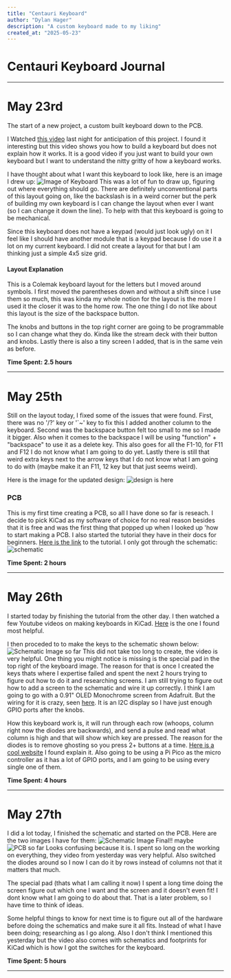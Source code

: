 ```yaml
---
title: "Centauri Keyboard"
author: "Dylan Hager"
description: "A custom keyboard made to my liking"
created_at: "2025-05-23"
---
```

# Centauri Keyboard Journal
---
# May 23rd
The start of a new project, a custom built keyboard down to the PCB.

I Watched [this video](https://youtu.be/7UXsD7nSfDY?si=mTEns_m9Yz2wHLTt) last night for anticipation of this project. I found it interesting but this video shows you how to build a keyboard but does not explain how it works. It is a good video if you just want to build your own keyboard but I want to understand the nitty gritty of how a keyboard works.

I have thought about what I want this keyboard to look like, here is an image I drew up:
![Image of Keyboard](<Journal Images/Keyboard.png>)
This was a lot of fun to draw up, figuring out where everything should go. There are definitely unconventional parts of this layout going on, like the backslash is in a weird corner but the perk of building my own keyboard is I can change the layout when ever I want (so I can change it down the line). To help with that this keyboard is going to be mechanical. 

Since this keyboard does not have a keypad (would just look ugly) on it I feel like I should have another module that is a keypad because I do use it a lot on my current keyboard. I did not create a layout for that but I am thinking just a simple 4x5 size grid.

#### Layout Explanation
This is a Colemak keyboard layout for the letters but I moved around symbols. I first moved the parentheses down and without a shift since I use them so much, this was kinda my whole notion for the layout is the more I used it the closer it was to the home row. The one thing I do not like about this layout is the size of the backspace button.

The knobs and buttons in the top right corner are going to be programmable so I can change what they do. Kinda like the stream deck with their button and knobs. Lastly there is also a tiny screen I added, that is in the same vein as before.

**Time Spent: 2.5 hours**

---
# May 25th
Still on the layout today, I fixed some of the issues that were found. First, there was no '/?' key or '`~' key to fix this I added another column to the keyboard. Second was the backspace button felt too small to me so I made it bigger. Also when it comes to the backspace I will be using "function" + "backspace" to use it as a delete key. This also goes for all the F1-10, for F11 and F12 I do not know what I am going to do yet. Lastly there is still that weird extra keys next to the arrow keys that I do not know what I am going to do with (maybe make it an F11, 12 key but that just seems weird).

Here is the image for the updated design:
![design is here](<Journal Images/Keyboard2.0.png>)

### PCB
This is my first time creating a PCB, so all I have done so far is reseach. I decide to pick KiCad as my software of choice for no real reason besides that it is free and was the first thing that popped up when I looked up 'how to start making a PCB. I also started the tutorial they have in their docs for beginners. [Here is the link](https://docs.kicad.org/9.0/en/getting_started_in_kicad/getting_started_in_kicad.html) to the tutorial. I only got through the schematic:
![schematic](<Journal Images/LearningSchematic.png>)

**Time Spent: 2 hours**

---
# May 26th
I started today by finishing the tutorial from the other day. I then watched a few Youtube videos on making keyboards in KiCad. [Here](https://www.youtube.com/watch?v=8WXpGTIbxlQ&list=PLBD2IS_t_iWZDMdG_ZF57x9Ebm3kxKqxF&index=3) is the one I found most helpful.

I then proceded to to make the keys to the schematic shown below:\
![Schematic Image so far](<Journal Images/SchematicDay1.png>)
This did not take too long to create, the video is very helpful. One thing you might notice is missing is the special pad in the top right of the keyboard image. The reason for that is once I created the keys thats where I expertise failed and spent the next 2 hours trying to figure out how to do it and researching screens. I am still trying to figure out how to add a screen to the schematic and wire it up correctly. I think I am going to go with a 0.91" OLED Monochrome screen from Adafruit. But the wiring for it is crazy, seen [here](https://cdn-learn.adafruit.com/assets/assets/000/036/258/original/lcds___displays_schem.png?1475774124). It is an I2C display so I have just enough GPIO ports after the knobs.

How this keyboard work is, it will run through each row (whoops, column right now the diodes are backwards), and send a pulse and read what column is high and that will show which key are pressed. The reason for the diodes is to remove ghosting so you press 2+ buttons at a time. [Here is a cool website](https://pcbheaven.com/wikipages/How_Key_Matrices_Works/) I found explain it. Also going to be using a Pi Pico as the micro controller as it has a lot of GPIO ports, and I am going to be using every single one of them. 

**Time Spent: 4 hours**

---
# May 27th
I did a lot today, I finished the schematic and started on the PCB. Here are the two images I have for them:
![Schematic Image Final!! maybe](<Journal Images/SchematicFinal.png>)
![PCB so far](<Journal Images/pcbDesignDay1.png>)
Looks confusing because it is. I spent so long on the working on everything, they video from yesterday was very helpful. Also switched the diodes around so I now I can do it by rows instead of columns not that it matters that much. 

The special pad (thats what I am calling it now) I spent a long time doing the screen figure out which one I want and the screen and it doesn't even fit! I dont know what I am going to do about that. That is a later problem, so I have time to think of ideas. 

Some helpful things to know for next time is to figure out all of the hardware before doing the schematics and make sure it all fits. Instead of what I have been doing; researching as I go along. Also I don't think I mentioned this yesterday but the video also comes with schematics and footprints for KiCad which is how I got the switches for the keyboard.

**Time Spent: 5 hours**

---